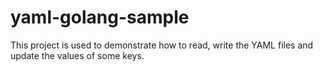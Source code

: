 # yaml-golang-sample
This project is used to demonstrate how to read, write the YAML files and update the values of some keys.
